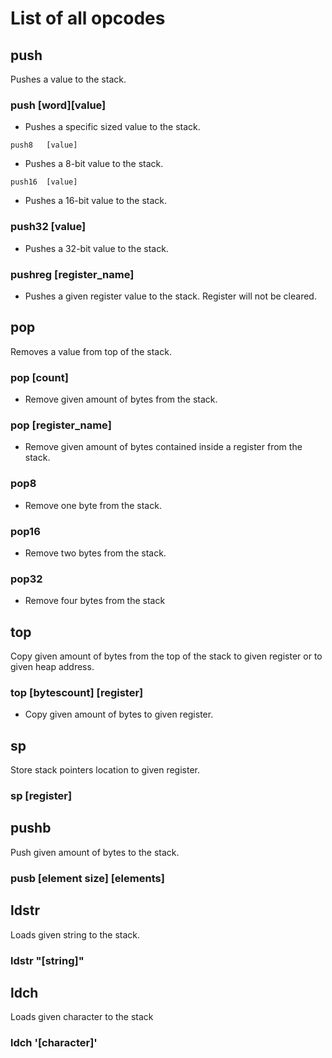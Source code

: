 # List of all opcodes

## push

Pushes a value to the stack.

### push	[word][value]
- Pushes a specific sized value to the stack. 
```
push8	[value] 
```
- Pushes a 8-bit value to the stack.
```
push16	[value]
```
- Pushes a 16-bit value to the stack.

### push32	[value]
- Pushes a 32-bit value to the stack.

### pushreg [register_name]
- Pushes a given register value to the stack. Register will not be cleared.

## pop

Removes a value from top of the stack.

### pop		[count]
- Remove given amount of bytes from the stack.

### pop		[register_name]
- Remove given amount of bytes contained inside a register from the stack.

### pop8
- Remove one byte from the stack.

### pop16
- Remove two bytes from the stack.

### pop32
- Remove four bytes from the stack

## top

Copy given amount of bytes from the top of the stack to given register
or to given heap address.

### top [bytescount] [register]
- Copy given amount of bytes to given register.

## sp

Store stack pointers location to given register.

### sp [register]

## pushb

Push given amount of bytes to the stack.

### pusb [element size] [elements]

## ldstr

Loads given string to the stack.

### ldstr "[string]"

## ldch

Loads given character to the stack

### ldch '[character]'
